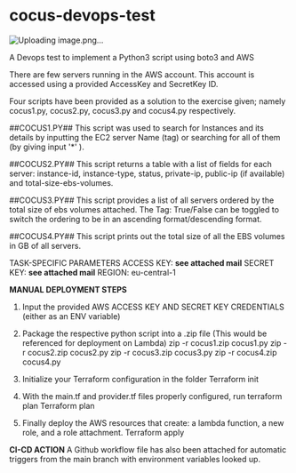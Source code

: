 # cocus-devops-test

![Uploading image.png…]()


A Devops test to implement a Python3 script using boto3 and AWS

There are few servers running in the AWS account.
This account is accessed using a provided AccessKey and SecretKey ID.

Four scripts have been provided as a solution to the exercise given; namely cocus1.py, cocus2.py, cocus3.py and cocus4.py respectively.

##COCUS1.PY##
This script was used to search for Instances and its details by inputting the EC2 server Name (tag) or searching for
all of them (by giving input '*' ).

##COCUS2.PY##
This script returns a table with a list of fields for each server:
instance-id, instance-type, status, private-ip, public-ip (if available) and total-size-ebs-volumes.

##COCUS3.PY##
This script provides a list of all servers ordered by the total size of ebs volumes attached.
The Tag: True/False can be toggled to switch the ordering to be in an ascending format/descending format.

##COCUS4.PY##
This script prints out the total size of all the EBS volumes in GB of all servers.



TASK-SPECIFIC PARAMETERS
ACCESS KEY: **see attached mail**
SECRET KEY: **see attached mail**
REGION: eu-central-1



**MANUAL DEPLOYMENT STEPS**

1. Input the provided AWS ACCESS KEY AND SECRET KEY CREDENTIALS (either as an ENV variable)

2. Package the respective python script into a .zip file (This would be referenced for deployment on Lambda)
             zip -r cocus1.zip cocus1.py
             zip -r cocus2.zip cocus2.py
             zip -r cocus3.zip cocus3.py
             zip -r cocus4.zip cocus4.py

3. Initialize your Terraform configuration in the folder
             Terraform init

4. With the main.tf and provider.tf files properly configured, run terraform plan
              Terraform plan

5. Finally deploy the AWS resources that create: a lambda function, a new role, and a role attachment.
             Terraform apply


**CI-CD ACTION**
A Github workflow file has also been attached for automatic triggers from the main branch with environment variables looked up.
